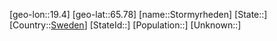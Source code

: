 ﻿---
location: [65.78,19.4]
type: City
tags:
- geo/City


SpocWebEntityId: 34600
isDeleted: false
confidential: public

---
[geo-lon::19.4]
[geo-lat::65.78]
[name::Stormyrheden]
[State::]
[Country::[Sweden](geo/Continent/Europe/Sweden.md)]
[StateId::]
[Population::]
[Unknown::]

